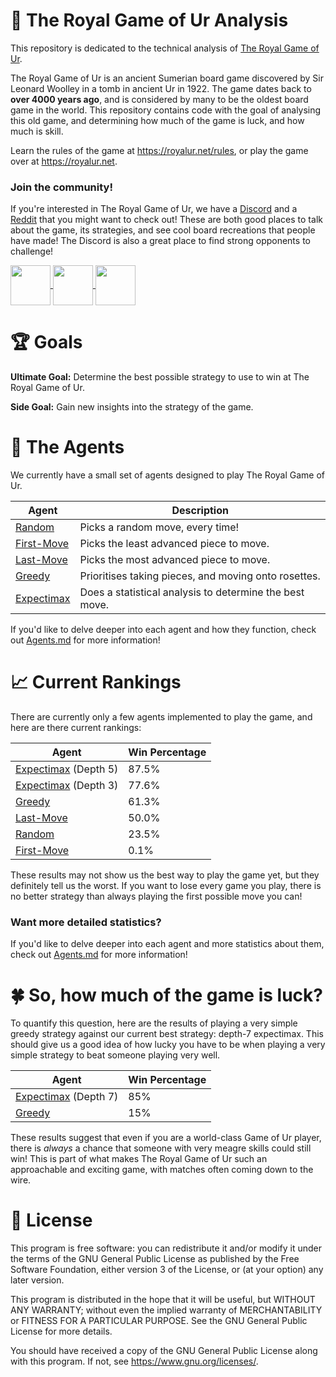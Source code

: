 # 🎲 The Royal Game of Ur Analysis
This repository is dedicated to the technical analysis of
[The Royal Game of Ur](https://en.wikipedia.org/wiki/Royal_Game_of_Ur).

The Royal Game of Ur is an ancient Sumerian board game discovered by Sir Leonard Woolley in a
tomb in ancient Ur in 1922. The game dates back to **over 4000 years ago**, and is considered
by many to be the oldest board game in the world. This repository contains code with the goal
of analysing this old game, and determining how much of the game is luck, and how much is skill.

Learn the rules of the game at https://royalur.net/rules, or play the game over at https://royalur.net.


### Join the community!
If you're interested in The Royal Game of Ur, we have a [Discord](https://discord.gg/Ea49VVru5N)
and a [Reddit](https://www.reddit.com/r/GameofUr/) that you might want to check out! These are
both good places to talk about the game, its strategies, and see cool board recreations that
people have made! The Discord is also a great place to find strong opponents to challenge!

<p float="left">
  <a href="https://discord.gg/Ea49VVru5N">
    <img src="https://royalur.net/res/discord.svg" height="64" valign="middle" />
  </a>
  <a href="https://www.reddit.com/r/GameofUr/">
    <img src="https://royalur.net/res/reddit.svg" height="64" valign="middle" />
  </a>
  <a href="https://royalur.net">
    <img src="https://royalur.net/favicon.png" height="64" valign="middle" />
  </a>
</p>


# 🏆 Goals
**Ultimate Goal:** Determine the best possible strategy to use to win at The Royal Game of Ur.

**Side Goal:** Gain new insights into the strategy of the game.


# 🤖 The Agents
We currently have a small set of agents designed to play The Royal Game of Ur.

| Agent | Description |
| ----- | ----------- |
| [Random](/docs/Agents.md#-the-random-agent-)          | Picks a random move, every time! |
| [First-Move](/docs/Agents.md#-the-first-move-agent-)  | Picks the least advanced piece to move. |
| [Last-Move](/docs/Agents.md#-the-last-move-agent-)    | Picks the most advanced piece to move. |
| [Greedy](/docs/Agents.md#-the-greedy-agent-)          | Prioritises taking pieces, and moving onto rosettes. |
| [Expectimax](/docs/Agents.md#-the-expectimax-agent-)  | Does a statistical analysis to determine the best move. |

If you'd like to delve deeper into each agent and how they function,
check out [Agents.md](docs/Agents.md) for more information!


# 📈 Current Rankings
There are currently only a few agents implemented to play the game,
and here are there current rankings:

| Agent | Win Percentage |
| ----- | -------------- |
| [Expectimax](/docs/Agents.md#-the-expectimax-agent-) (Depth 5)  | 87.5% |
| [Expectimax](/docs/Agents.md#-the-expectimax-agent-) (Depth 3)  | 77.6% |
| [Greedy](/docs/Agents.md#-the-greedy-agent-)                    | 61.3% |
| [Last-Move](/docs/Agents.md#-the-last-move-agent-)              | 50.0% |
| [Random](/docs/Agents.md#-the-random-agent-)                    | 23.5% |
| [First-Move](/docs/Agents.md#-the-first-move-agent-)            | 0.1%  |

These results may not show us the best way to play the game yet, but they definitely
tell us the worst. If you want to lose every game you play, there is no better
strategy than always playing the first possible move you can!

### Want more detailed statistics?
If you'd like to delve deeper into each agent and more statistics about them,
check out [Agents.md](docs/Agents.md) for more information!


# 🍀 So, how much of the game is luck?
To quantify this question, here are the results of playing a very simple greedy strategy
against our current best strategy: depth-7 expectimax. This should give us a good idea of
how lucky you have to be when playing a very simple strategy to beat someone playing very well.

| Agent | Win Percentage |
| ----- | -------------- |
| [Expectimax](/docs/Agents.md#-the-expectimax-agent-) (Depth 7)  | 85% |
| [Greedy](/docs/Agents.md#-the-greedy-agent-)                    | 15% |

These results suggest that even if you are a world-class Game of Ur player, there is _always_
a chance that someone with very meagre skills could still win! This is part of what makes
The Royal Game of Ur such an approachable and exciting game, with matches often coming
down to the wire.


# 📝 License
This program is free software: you can redistribute it and/or modify
it under the terms of the GNU General Public License as published by
the Free Software Foundation, either version 3 of the License, or
(at your option) any later version.

This program is distributed in the hope that it will be useful,
but WITHOUT ANY WARRANTY; without even the implied warranty of
MERCHANTABILITY or FITNESS FOR A PARTICULAR PURPOSE.  See the
GNU General Public License for more details.

You should have received a copy of the GNU General Public License
along with this program.  If not, see <https://www.gnu.org/licenses/>.
